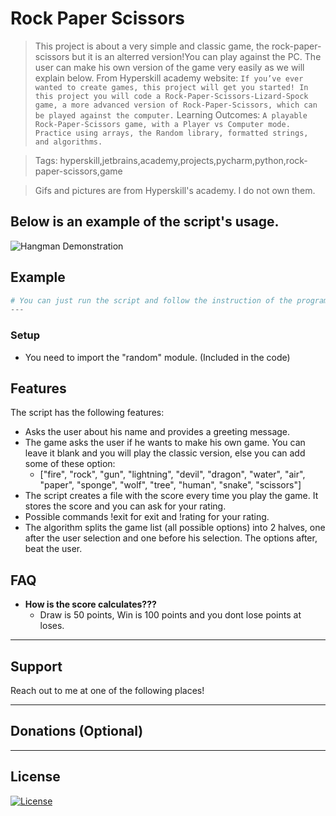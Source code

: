 # Rock Paper Scissors

> This project is about a very simple and classic game, the rock-paper-scissors but it is an alterred version!You can play against the PC. The user can make his own version of the game very easily as we will explain below.
From Hyperskill academy website: ```If you’ve ever wanted to create games, this project will get you started! In this project you will code a Rock-Paper-Scissors-Lizard-Spock game, a more advanced version of Rock-Paper-Scissors, which can be played against the computer.```
Learning Outcomes: ```A playable Rock-Paper-Scissors game, with a Player vs Computer mode. Practice using arrays, the Random library, formatted strings, and algorithms.```

> Tags: hyperskill,jetbrains,academy,projects,pycharm,python,rock-paper-scissors,game

> Gifs and pictures are from Hyperskill's academy. I do not own them.

## Below is an example of the script's usage.

![Hangman Demonstration](https://media.giphy.com/media/U57A2hYmhVy6Tk4B01/giphy.gif)

## Example

```python
# You can just run the script and follow the instruction of the program
---
```

### Setup

- You need to import the "random" module. (Included in the code)

## Features

The script has the following features:
- Asks the user about his name and provides a greeting message.
- The game asks the user if he wants to make his own game. You can leave it blank and you will play the classic version, else you can add some of these option:
	- ["fire", "rock", "gun", "lightning", "devil", "dragon", "water", "air", "paper",
                   "sponge", "wolf", "tree", "human", "snake", "scissors"]
- The script creates a file with the score every time you play the game. It stores the score and you can ask for your rating.
- Possible commands !exit for exit and !rating for your rating.
- The algorithm splits the game list (all possible options) into 2 halves, one after the user selection and one before his selection. The options after, beat the user.

## FAQ

- **How is the score calculates???**
    - Draw is 50 points, Win is 100 points and you dont lose points at loses.
---

## Support


Reach out to me at one of the following places!


---

## Donations (Optional)




---

## License

[![License](http://img.shields.io/:license-mit-blue.svg?style=flat-square)](http://badges.mit-license.org)
